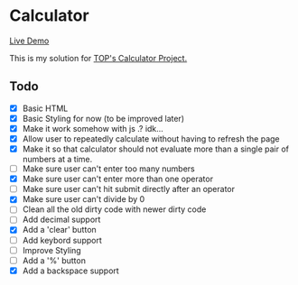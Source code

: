 # Calculator
[Live Demo](https://devansh-baghel.github.io/calculator/)

This is my solution for [TOP's Calculator Project.](https://www.theodinproject.com/lessons/foundations-calculator)

## Todo
- [x] Basic HTML
- [x] Basic Styling for now (to be improved later)
- [x] Make it work somehow with js .? idk...
- [x] Allow user to repeatedly calculate without having to refresh the page
- [x] Make it so that calculator should not evaluate more than a single pair of numbers at a time.
- [ ] Make sure user can't enter too many numbers
- [x] Make sure user can't enter more than one operator
- [ ] Make sure user can't hit submit directly after an operator
- [x] Make sure user can't divide by 0
- [ ] Clean all the old dirty code with newer dirty code
- [ ] Add decimal support
- [x] Add a 'clear' button
- [ ] Add keybord support
- [ ] Improve Styling
- [ ] Add a '%' button
- [x] Add a backspace support